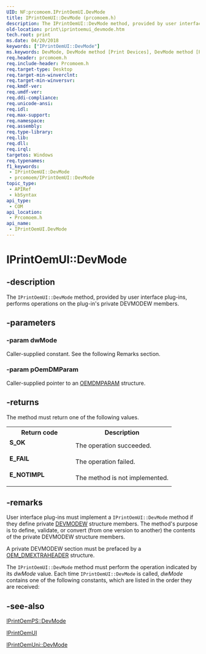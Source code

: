 ```yaml
---
UID: NF:prcomoem.IPrintOemUI.DevMode
title: IPrintOemUI::DevMode (prcomoem.h)
description: The IPrintOemUI::DevMode method, provided by user interface plug-ins, performs operations on the plug-in's private DEVMODEW members.
old-location: print\iprintoemui_devmode.htm
tech.root: print
ms.date: 04/20/2018
keywords: ["IPrintOemUI::DevMode"]
ms.keywords: DevMode, DevMode method [Print Devices], DevMode method [Print Devices],IPrintOemUI interface, IPrintOemUI interface [Print Devices],DevMode method, IPrintOemUI.DevMode, IPrintOemUI::DevMode, prcomoem/IPrintOemUI::DevMode, print.iprintoemui_devmode, print_unidrv-pscript_ui_3d5344ac-bacd-499b-87f7-c8e1b7f0e174.xml
req.header: prcomoem.h
req.include-header: Prcomoem.h
req.target-type: Desktop
req.target-min-winverclnt: 
req.target-min-winversvr: 
req.kmdf-ver: 
req.umdf-ver: 
req.ddi-compliance: 
req.unicode-ansi: 
req.idl: 
req.max-support: 
req.namespace: 
req.assembly: 
req.type-library: 
req.lib: 
req.dll: 
req.irql: 
targetos: Windows
req.typenames: 
f1_keywords:
 - IPrintOemUI::DevMode
 - prcomoem/IPrintOemUI::DevMode
topic_type:
 - APIRef
 - kbSyntax
api_type:
 - COM
api_location:
 - Prcomoem.h
api_name:
 - IPrintOemUI.DevMode
---
```


# IPrintOemUI::DevMode


## -description

The <code>IPrintOemUI::DevMode</code> method, provided by user interface plug-ins, performs operations on the plug-in's private DEVMODEW members.

## -parameters

### -param dwMode

Caller-supplied constant. See the following Remarks section.

### -param pOemDMParam

Caller-supplied pointer to an <a href="/windows-hardware/drivers/ddi/printoem/ns-printoem-_oemdmparam">OEMDMPARAM</a> structure.

## -returns

The method must return one of the following values.

<table>
<tr>
<th>Return code</th>
<th>Description</th>
</tr>
<tr>
<td width="40%">
<dl>
<dt><b>S_OK</b></dt>
</dl>
</td>
<td width="60%">
The operation succeeded.

</td>
</tr>
<tr>
<td width="40%">
<dl>
<dt><b>E_FAIL</b></dt>
</dl>
</td>
<td width="60%">
The operation failed.

</td>
</tr>
<tr>
<td width="40%">
<dl>
<dt><b>E_NOTIMPL</b></dt>
</dl>
</td>
<td width="60%">
The method is not implemented.

</td>
</tr>
</table>

## -remarks

User interface plug-ins must implement a <code>IPrintOemUI::DevMode</code> method if they define private <a href="/windows/win32/api/wingdi/ns-wingdi-devmodew">DEVMODEW</a> structure members. The method's purpose is to define, validate, or convert (from one version to another) the contents of the private DEVMODEW structure members.

A private DEVMODEW section must be prefaced by a <a href="/windows-hardware/drivers/ddi/printoem/ns-printoem-_oem_dmextraheader">OEM_DMEXTRAHEADER</a> structure.

The <code>IPrintOemUI::DevMode</code> method must perform the operation indicated by its <i>dwMode</i> value. Each time <code>IPrintOemUI::DevMode</code> is called, <i>dwMode</i> contains one of the following constants, which are listed in the order they are received:

## -see-also

<a href="/windows-hardware/drivers/ddi/prcomoem/nf-prcomoem-iprintoemps-devmode">IPrintOemPS::DevMode</a>



<a href="/windows-hardware/drivers/ddi/prcomoem/nn-prcomoem-iprintoemui">IPrintOemUI</a>



<a href="/windows-hardware/drivers/ddi/prcomoem/nf-prcomoem-iprintoemuni-devmode">IPrintOemUni::DevMode</a>
